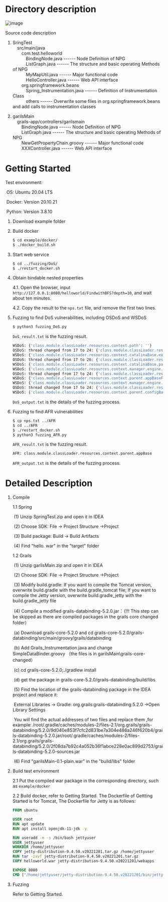 # Directory description

![image](https://github.com/user-attachments/assets/e4817d1e-6d4e-417d-9eda-fda8b9187a22)



Source code description 

1. SringTest  
&emsp;src/main/java  
&emsp;&emsp;com.test.helloworld  
&emsp;&emsp;&emsp;BindingNode.java   ------  Node Definition of NPG  
&emsp;&emsp;&emsp;ListGraph.java  ------  The structure and basic operating Methods of NPG  
&emsp;&emsp;&emsp;MyMapUtil.java  ------  Major functional code  
&emsp;&emsp;&emsp;HelloController.java  ------  Web API interface   
&emsp;&emsp;org.springframework.beans  
&emsp;&emsp;&emsp;Spring_Instrumentation.java  ------  Definition of Instrumentation Class  
&emsp;&emsp;&emsp;others  ------  Overwrite some files in org.springframework.beans and add calls to instrumentation classes  

3. garilsMain   
&emsp;grails-app/controllers/garilsmain  
&emsp;&emsp;BindingNode.java  ------  Node Definition of NPG  
&emsp;&emsp;ListGraph.java  ------  The structure and basic operating Methods of NPG  
&emsp;&emsp;NewGetPropertyChain.groovy  ------  Major functional code  
&emsp;&emsp;XXXController.java  ------  Web API interface   



# Getting Started

Test environment:

​	OS: Ubuntu 20.04 LTS

​	Docker: Version 20.10.21

​	Python: Version 3.8.10



1. Download example folder

    

2. Build docker

    ```bash
    $ cd example/docker/
    $ ./docker_build.sh
    ```

    

3. Start web service
   
    ```bash
    $ cd ../fuzzing/DoS/
    $ ./restart_docker.sh
    ```
    
    
    
4. Obtain bindable nested properties

    4.1. Open the browser, input `http://127.0.0.1:8080/helloworld/FindwithBFS?depth=10`, and wait about ten minutes.

    4.2. Copy the result to the `nps.txt` file, and remove the first two lines.

    

5. Fuzzing to find DoS vulnerabilities, including OSDoS and WSDoS
   
    ```bash
    $ python3 fuzzing_DoS.py
    ```
    `DoS_result.txt` is the fuzzing result.
    
    ```bash
    WSDoS: {'class.module.classLoader.resources.context.path': ''}
    OSDoS: thread changed from 17 to 24: {'class.module.classLoader.resources.context.startStopThreads': '100'}
    WSDoS: {'class.module.classLoader.resources.context.catalinaBase.executable': 'false'}
    OSDoS: thread changed from 17 to 26: {'class.module.classLoader.resources.context.parent.startStopThreads': '100'}
    WSDoS: {'class.module.classLoader.resources.context.catalinaBase.parentFile.executable': 'false'}
    WSDoS: {'class.module.classLoader.resources.context.manager.engine.defaultHost': ''}
    OSDoS: thread changed from 17 to 24: {'class.module.classLoader.resources.context.manager.engine.startStopThreads': '100'}
    WSDoS: {'class.module.classLoader.resources.context.parent.appBaseFile.executable': 'false'}
    WSDoS: {'class.module.classLoader.resources.context.manager.engine.service.mapper.defaultHostName': ''}
    OSDoS: thread changed from 17 to 24: {'class.module.classLoader.resources.context.manager.engine.service.server.utilityThreads': '100'}
    WSDoS: {'class.module.classLoader.resources.context.parent.configBaseFile.parentFile.parentFile.executable': 'false'}
    ```
    
    `DoS_output.txt` is the details of the fuzzing process.
    
    
    
5. Fuzzing to find AFR vulnerabilities
   
    ```bash
    $ cp nps.txt ../AFR
    $ cd ../AFR
    $ ./restart_docker.sh
    $ python3 fuzzing_AFR.py
    ```
    `AFR_result.txt` is the fuzzing result.
    
    ```bash
    AFR: class.module.classLoader.resources.context.parent.appBase
    ```
    
    `AFR_output.txt` is the details of the fuzzing process.





# Detailed Description

1. Compile

    1.1 Spring

    ​	(1) Unzip SpringTest.zip and open it in IDEA

    ​	(2) Choose SDK:  File -> Project Structure ->Project

    ​	(3) Build package:  Build -> Build Artifacts

    ​	(4) Find "hello. war" in the "target" folder

    1.2 Grails

    ​	(1)  Unzip garilsMain.zip and open it in IDEA

    ​	(2) Choose SDK:  File -> Project Structure ->Project

    ​	(3) Modify build.gradle: If you want to compile the Tomcat version, overwrite build.gradle with the build.gradle_tomcat file; If you want to compile the Jetty version, overwrite build.gradle_jetty with the build.gradle_jetty file

    ​	(4) Compile a modified grails-databinding-5.2.0.jar：（!!! This step can be skipped as there are compiled packages in the grails core changed folder）

    ​		(a) Download grails-core-5.2.0 and cd grails-core-5.2.0/grails-databinding/src/main/groovy/grails/databinding

    ​		(b) Add Grails_Instrumentation.java  and  change  SimpleDataBinder.groovy  （the files is in garilsMain\grails-core-changed）

    ​		(c) cd grails-core-5.2.0;./gradlew install

    ​		(d) get the package in grails-core-5.2.0/grails-databinding/build/libs

    ​	(5) Find the location of the grails-databinding package in the IDEA project and replace it: 

    ​		External Libraries -> Gradle: org.grails:grails-databinding:5.2.0 ->Open Library Settings

    ​		You will find the actual addresses of two files and replace them ,for example: 
    ​         /root/.gradle/caches/modules-2/files-2.1/org.grails/grails-databinding/5.2.0/9d040e853f7cfc2d831be7a304e486a246f620b4/grails-databinding-5.2.0.jar
    ​         /root/.gradle/caches/modules-2/files-2.1/org.grails/grails-databinding/5.2.0/2f08da7b92c4a052b36f1abce228e0ac899d2753/grails-databinding-5.2.0-sources.jar

    ​	(6) Find "garilsMain-0.1-plain.war" in the "build/libs" folder

    

2. Build test environment

    2.1 Put the compiled war package in the corresponding directory, such as `example/docker`

    2.2 Build docker, refer to Getting Started. The Dockerfile of Gettting Started is for Tomcat, The Dockerfile for Jetty is as follows:

    ```dockerfile
    FROM ubuntu
    
    USER root
    RUN apt update
    RUN apt install openjdk-11-jdk -y
    
    RUN useradd -m -s /bin/bash jettyuser
    USER jettyuser
    WORKDIR /home/jettyuser
    COPY jetty-distribution-9.4.50.v20221201.tar.gz /home/jettyuser
    RUN tar -zxvf jetty-distribution-9.4.50.v20221201.tar.gz
    COPY helloworld.war jetty-distribution-9.4.50.v20221201/webapps
    
    EXPOSE 8080
    CMD ["/home/jettyuser/jetty-distribution-9.4.50.v20221201/bin/jetty.sh", "run"]
    ```

    

3. Fuzzing

    Refer to Getting Started.


